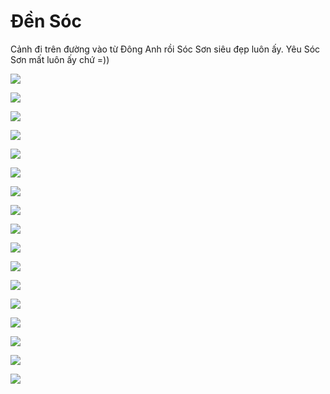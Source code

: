# Đền Sóc

Cảnh đi trên đường vào từ Đông Anh rồi Sóc Sơn siêu đẹp luôn ấy. Yêu Sóc Sơn mất luôn ấy chứ =))

![](01.webp)

![](02.webp)

![](03.webp)

![](04.webp)

![](05.webp)

![](06.webp)

![](07.webp)

![](08.webp)

![](09.webp)

![](10.webp)

![](11.webp)

![](12.webp)

![](13.webp)

![](14.webp)

![](15.webp)

![](16.webp)

![](17.webp)